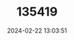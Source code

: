 ---
title: "135419"
category: "Salvelinus maxillaris"
draft: false
date: 2024-02-22 13:03:51
languages:
  English: ["Large-mouthed Charr"]
---
